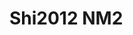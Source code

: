 # Shi2012 NM2
<a name="material" />
<script type="application/ld+json">

  {
    "@context": "https://schema.org/",
    "@type": "ChemicalSubstance",
    "http://purl.org/dc/terms/conformsTo":
      {
        "@type": "CreativeWork",
        "@id": "https://bioschemas.org/profiles/ChemicalSubstance/0.4-RELEASE/"
      },
    "@id": "https://egonw.github.io/nanowiki/nanowiki142.html#material",
    "name": "Shi2012 NM2",
    "sameAs: "http://127.0.0.1/mediawiki/index.php/Special:URIResolver/Shi2012_NM2"
  }
</script>

